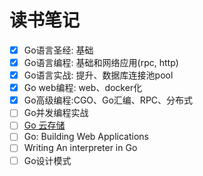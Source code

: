 # 读书笔记
- [x] Go语言圣经: 基础
- [x] Go语言编程: 基础和网络应用(rpc, http)
- [x] Go语言实战: 提升、数据库连接池pool
- [x] Go web编程: web、docker化
- [x] Go高级编程:CGO、Go汇编、RPC、分布式
- [ ] Go并发编程实战
- [ ] [Go 云存储](https://www.qiyacloud.cn/)
- [ ] Go: Building Web Applications
- [ ] Writing An interpreter in Go
- [ ] Go设计模式
